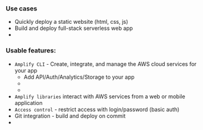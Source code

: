 ### Use cases
* Quickly deploy a static website (html, css, js)
* Build and deploy full-stack serverless web app
* 

### Usable features:
* `Amplify CLI` - Create, integrate, and manage the AWS cloud services for your app
    * Add API/Auth/Analytics/Storage to your app
    * 
    * 
* `Amplify libraries` interact with AWS services from a web or mobile application
* `Access control` - restrict access with login/password (basic auth)
* Git integration - build and deploy on commit
* 
